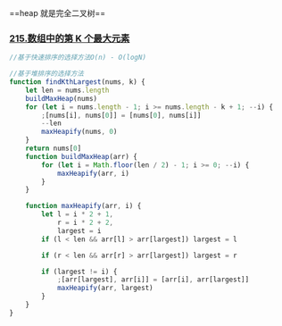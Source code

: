 ==heap 就是完全二叉树==

### [215.数组中的第 K 个最大元素](https://leetcode-cn.com/problems/kth-largest-element-in-an-array/)

```javascript {.line-numbers}
//基于快速排序的选择方法O(n) - O(logN)

//基于堆排序的选择方法
function findKthLargest(nums, k) {
	let len = nums.length
	buildMaxHeap(nums)
	for (let i = nums.length - 1; i >= nums.length - k + 1; --i) {
		;[nums[i], nums[0]] = [nums[0], nums[i]]
		--len
		maxHeapify(nums, 0)
	}
	return nums[0]
	function buildMaxHeap(arr) {
		for (let i = Math.floor(len / 2) - 1; i >= 0; --i) {
			maxHeapify(arr, i)
		}
	}

	function maxHeapify(arr, i) {
		let l = i * 2 + 1,
			r = i * 2 + 2,
			largest = i
		if (l < len && arr[l] > arr[largest]) largest = l

		if (r < len && arr[r] > arr[largest]) largest = r

		if (largest != i) {
			;[arr[largest], arr[i]] = [arr[i], arr[largest]]
			maxHeapify(arr, largest)
		}
	}
}
```

